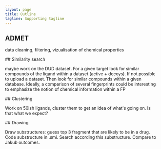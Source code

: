 ```yaml
---
layout: page
title: Outline
tagline: Supporting tagline
---
```


## ADMET 
<p>data cleaning, filtering, vizualisation of chemical properties</p>
## Similarity search
<p>maybe work on the DUD dataset. For a given target look for similar compounds of the ligand within a dataset (active + decoys). If not possible to upload a dataset. Then look for similar compounds within a given database. Ideally, a comparison of several fingerprints could be interesting to emphasize the notion of chemical information within a FP</p>
## Clustering
<p>Work on 50ish ligands, cluster them to get an idea of what's going on. Is that what we expect?</p>
## Drawing
<p>Draw substructures: guess top 3 fragment that are likely to be in a drug. Code substructure in .smi. Search according this substructure. Compare to Jakub outcomes.</p>
